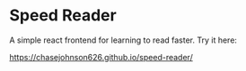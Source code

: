 # Speed Reader
A simple react frontend for learning to read faster. Try it here:

https://chasejohnson626.github.io/speed-reader/

